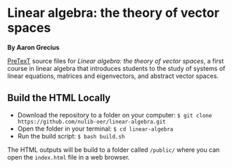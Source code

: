 # Linear algebra: the theory of vector spaces

**By Aaron Grecius**

[PreTexT](https://pretextbook.org/) source files for _Linear algebra: the theory of vector spaces_, a first course in linear algebra that introduces students to the study of systems of linear equations, matrices and eigenvectors, and abstract vector spaces. 

## Build the HTML Locally

- Download the repository to a folder on your computer: `$ git clone https://github.com/nulib-oer/linear-algebra.git`
- Open the folder in your terminal: `$ cd linear-algebra`
- Run the build script: `$ bash build.sh`

The HTML outputs will be build to a folder called `/public/` where you can open the `index.html` file in a web browser. 